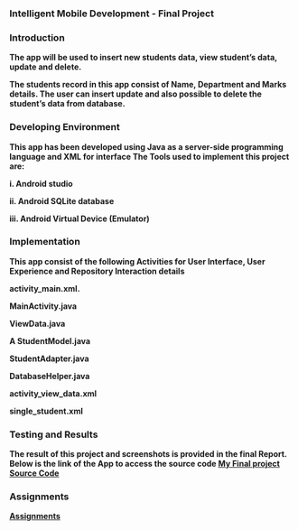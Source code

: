 <h3><strong>Intelligent Mobile Development - Final Project</h3>
<h3><strong>Introduction</strong></h3>
The app will be used to insert new students data, view student’s data, update and delete.

The students record in this app consist of Name, Department and Marks details. The user can insert update and also possible to delete the student’s data from database.

<h3><strong>Developing Environment</strong></h3>

This app has been developed using Java as a server-side programming language and XML for interface The Tools used to implement this project are: 

i. Android studio 

ii. Android SQLite database 

iii. Android Virtual Device (Emulator)

<h3>Implementation</h3>
This app consist of the following Activities for User Interface, User Experience and Repository Interaction details

activity_main.xml.

MainActivity.java

ViewData.java

A StudentModel.java

StudentAdapter.java

DatabaseHelper.java

activity_view_data.xml

single_student.xml

<h3>Testing and Results</h3>
The result of this project and screenshots is provided in the final Report. Below is the link of the App to access the source code 
<a href="https://github.com/jeymo2019/Hello-World/blob/master/Myfinalproject/">My Final project Source Code</a>


<h3>Assignments</h3>
<a href="https://github.com/jeymo2019/Hello-World/blob/master/Assignments.md" > Assignments</a>

